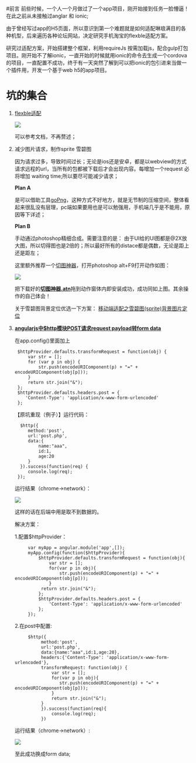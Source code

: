 #前言
前些时候，一个人一个月做过了一个app项目，刚开始接到任务一脸懵逼！在此之前从未接触过anglar 和 ionic;

由于曾经写过app的H5页面，所以意识到第一个难题就是如何适配琳琅满目的各种机型，后来遍历各种论坛网站，决定研究手机淘宝的flexble适配方案。

研究过适配方案，开始搭建整个框架，利用requireJs 按需加载js，配合gulp打包项目。刚开始不了解ionic，一直开始的时候就用ionic的命令去生成一个cordova的项目，一直配置不成功，终于有一天突然了解到可以把ionic的包引进来当做一个插件用，开发一个基于web h5的app项目。

# 坑的集合

1. [flexble适配](https://github.com/huainanhai/flexible) 

	[![](https://camo.githubusercontent.com/5ac077a46fc12456b71725f70cab904abcffb6e7/687474703a2f2f7777772e773363706c75732e636f6d2f73697465732f64656661756c742f66696c65732f626c6f67732f323031352f313531312f72656d2d312e6a7067)](https://github.com/huainanhai/flexible)

	可以参考文档，不再赘述；

2. 减少图片请求，制作sprite 雪碧图

	因为请求过多，导致时间过长；无论是ios还是安卓，都是以webview的方式请求远程的url，当所有的包都被下载后才会出现内容。每增加一个request 必将增加 waiting time;所以要尽可能减少请求；

	**Plan A** 
	
	是可以借助工具[goPng](https://github.com/huainanhai/gopng)，这种方式不好地方，就是无节制的压缩空间，整体看起来很乱没有层理，pc端如果要用也是可以勉强用，手机端几乎是不能用，原因等下详述；

	**Plan B**

	手动通过photoshop精细合成。需要注意的是： 由于UI给的UI图都是@2X放大图，所以切得图也是2倍的；所以最好所有的distace都是偶数，无论是距上还是距左；

	这里额外推荐一个[切图神器](https://github.com/huainanhai/projectSummary/tree/master/tool)，打开photoshop alt+F9打开动作如图：


	[![](http://i.imgur.com/Rswa6Vv.png)](https://github.com/huainanhai/projectSummary/tree/master/tool) 

	把下载好的[**切图神器.atn**](https://github.com/huainanhai/projectSummary/tree/master/tool)拖到动作窗体内即安装成功，成功同如上图。其余操作的自己体会！
	
	关于雪碧图背景定位优选一下方案：
	[移动端适配之雪碧图(sprite)背景图片定位](http://www.jianshu.com/p/d3b19968a4c2)

3. [**angularjs中$http模块POST请求request payload转form data**](http://www.360doc.com/content/15/0521/12/203871_472172841.shtml)
	
	在app.config()里面加上

        $httpProvider.defaults.transformRequest = function(obj) {
            var str = [];
            for (var p in obj) {
                str.push(encodeURIComponent(p) + "=" + encodeURIComponent(obj[p]));
            }
            return str.join("&");
        };
		$httpProvider.defaults.headers.post = {
           'Content-Type': 'application/x-www-form-urlencoded'
        };





	【原坑重现（例子）】运行代码：
    
   		 $http({
      		method:'post',
       		url:'post.php',
       		data:{
    	 		name:"aaa",
    	 		id:1,
    	 		age:20
       		}
   		 }).success(function(req) {
       		console.log(req);
    	});


	运行结果（chrome→network）：

	![](http://image85.360doc.com/DownloadImg/2015/05/2112/53806604_1.jpg)

	这样的话在后端中用是取不到数据的。

	解决方案：

	1.配置$httpProvider：

			var myApp = angular.module('app',[]);  
 			myApp.config(function($httpProvider){  
     			$httpProvider.defaults.transformRequest = function(obj){  
    				var str = [];  
     				for(var p in obj){  
       					str.push(encodeURIComponent(p) + "=" + encodeURIComponent(obj[p]));  
     				}  
    			 return str.join("&");  
   				};  
     			$httpProvider.defaults.headers.post = {  
        			'Content-Type': 'application/x-www-form-urlencoded'  
   				}; 
  			});  

	2.在post中配置:

			$http({  
  				 method:'post',  
  				 url:'post.php',  
  				 data:{name:"aaa",id:1,age:20},  
  				 headers:{'Content-Type': 'application/x-www-form-urlencoded'},  
   				 transformRequest: function(obj) {  
    				 var str = [];  
    				 for(var p in obj){  
       					str.push(encodeURIComponent(p) + "=" + encodeURIComponent(obj[p]));  
     				 }  
    				 return str.join("&");  
  				 }  
				 }).success(function(req){  
      				 console.log(req);  
				 })  


	运行结果（chrome→network）:

	![](http://image85.360doc.com/DownloadImg/2015/05/2112/53806604_2.jpg)

	至此成功换成form data;


	

	

	


	





